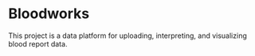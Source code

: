 # Bloodworks

This project is a data platform for uploading, interpreting, and visualizing blood report data.